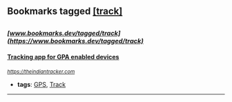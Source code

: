 ## Bookmarks tagged [[track]](https://www.bookmarks.dev?q=[track])

_<sup><sup>[www.bookmarks.dev/tagged/track](https://www.bookmarks.dev/tagged/track)</sup></sup>_
---
#### [Tracking app for GPA enabled devices](https://theindiantracker.com)
_<sup>https://theindiantracker.com</sup>_

* **tags**: [GPS](../tagged/GPS.md), [Track](../tagged/Track.md)
---
